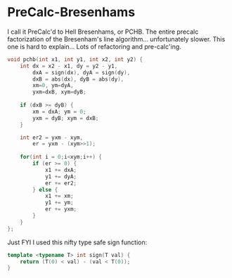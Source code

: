 # PreCalc-Bresenhams
I call it PreCalc'd to Hell Bresenhams, or PCHB. The entire precalc factorization of the Bresenham's line algorithm... unfortunately slower. This one is hard to explain... Lots of refactoring and pre-calc'ing.
```C++
void pchb(int x1, int y1, int x2, int y2) {
    int dx = x2 - x1, dy = y2 - y1,
        dxA = sign(dx), dyA = sign(dy),
        dxB = abs(dx), dyB = abs(dy),
        xm=0, ym=dyA,
        yxm=dxB, xym=dyB;
    
    if (dxB >= dyB) {
        xm = dxA; ym = 0;
        yxm = dyB; xym = dxB;
    }

    int er2 = yxm - xym,
        er = yxm - (xym>>1);
   
    for(int i = 0;i<xym;i++) {
        if (er >= 0) {
            x1 += dxA;
            y1 += dyA;
            er += er2;
        } else {
            x1 += xm;
            y1 += ym;
            er += yxm;
        }
    }
};
```
Just FYI I used this nifty type safe sign function:
```C++
template <typename T> int sign(T val) {
    return (T(0) < val) - (val < T(0));
}
```
